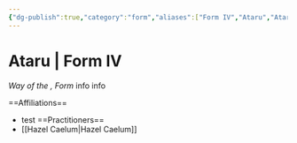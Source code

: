 ```yaml
---
{"dg-publish":true,"category":"form","aliases":["Form IV","Ataru","Ataru"],"permalink":"/ataru-iv/","dgHomeLink":false,"dgPassFrontmatter":true}
---
```


# Ataru | Form IV
<i>Way of the ,  Form</i>
info info 

==Affiliations==
- test
==Practitioners==
- [[Hazel Caelum|Hazel Caelum]]

